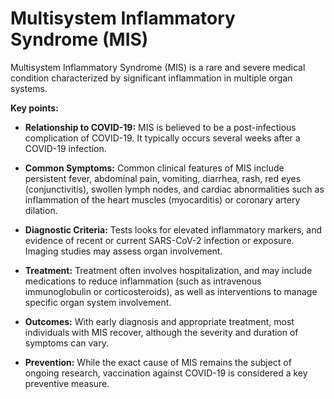 # Multisystem Inflammatory Syndrome (MIS)

Multisystem Inflammatory Syndrome (MIS) is a rare and severe medical condition characterized by significant inflammation in multiple organ systems.

**Key points:**

* **Relationship to COVID-19:** MIS is believed to be a post-infectious complication of COVID-19. It typically occurs several weeks after a COVID-19 infection.

* **Common Symptoms:** Common clinical features of MIS include persistent fever, abdominal pain, vomiting, diarrhea, rash, red eyes (conjunctivitis), swollen lymph nodes, and cardiac abnormalities such as inflammation of the heart muscles (myocarditis) or coronary artery dilation.

* **Diagnostic Criteria:** Tests looks for elevated inflammatory markers, and evidence of recent or current SARS-CoV-2 infection or exposure. Imaging studies may assess organ involvement.

* **Treatment:** Treatment often involves hospitalization, and may include medications to reduce inflammation (such as intravenous immunoglobulin or corticosteroids), as well as interventions to manage specific organ system involvement.

* **Outcomes:** With early diagnosis and appropriate treatment, most individuals with MIS recover, although the severity and duration of symptoms can vary.

* **Prevention:** While the exact cause of MIS remains the subject of ongoing research, vaccination against COVID-19 is considered a key preventive measure.